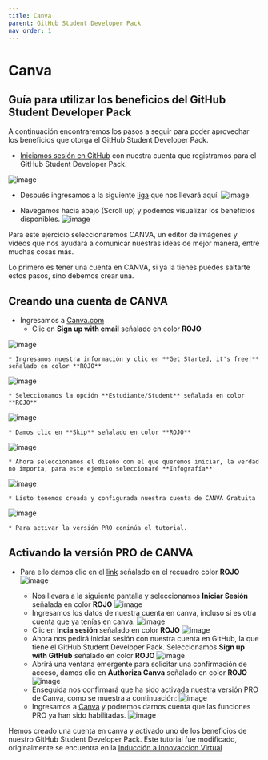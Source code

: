 ```yaml
---
title: Canva
parent: GitHub Student Developer Pack
nav_order: 1
---
```


# Canva

## Guía para utilizar los beneficios del GitHub Student Developer Pack

A continuación encontraremos los pasos a seguir para poder aprovechar los beneficios que otorga el GitHub Student Developer Pack.
* [Iniciamos sesión en GitHub](https://github.com/login) con nuestra cuenta que registramos para el GitHub Student Developer Pack. 

![image](https://user-images.githubusercontent.com/2883426/169739541-44b75496-b894-4d7d-91d6-e3b7253ae42a.png)

* Después ingresamos a la siguiente [liga](https://education.github.com/pack/offers) que nos llevará aquí.
![image](https://user-images.githubusercontent.com/2883426/169739561-f833f46a-e146-49e8-9ed7-6ed62f79facb.png)
    
* Navegamos hacia abajo (Scroll up) y podemos visualizar los beneficios disponibles.
![image](https://user-images.githubusercontent.com/2883426/169739578-25157a42-8948-407a-a290-989bc7c640b6.png)

Para este ejercicio seleccionaremos CANVA, un editor de imágenes y videos que nos ayudará a comunicar nuestras ideas de mejor manera, entre muchas cosas más.

Lo primero es tener una cuenta en CANVA, si ya la tienes puedes saltarte estos pasos, sino debemos crear una.
## Creando una cuenta de CANVA
* Ingresamos a [Canva.com](https://www.canva.com/)
    * Clic en **Sign up with email** señalado en color **ROJO**
   
![image](https://user-images.githubusercontent.com/2883426/169739592-bd8240fa-8bbd-46dd-8c98-5c8a5c0d12ae.png)

    * Ingresamos nuestra información y clic en **Get Started, it's free!** señalado en color **ROJO**
    
![image](https://user-images.githubusercontent.com/2883426/169739606-d3be6c23-eb7b-4395-9082-afb1b75fffeb.png)

    * Seleccionamos la opción **Estudiante/Student** señalada en color **ROJO**
    
![image](https://user-images.githubusercontent.com/2883426/169739618-19b62adc-4ceb-45b0-9277-322a818fc441.png)

    * Damos clic en **Skip** señalado en color **ROJO**
    
![image](https://user-images.githubusercontent.com/2883426/169739635-14888132-939a-4184-9070-842f5df3cd2c.png)

    * Ahora seleccionamos el diseño con el que queremos iniciar, la verdad no importa, para este ejemplo seleccionaré **Infografía** 
    
![image](https://user-images.githubusercontent.com/2883426/169739650-abd78ed7-f801-47d2-bf01-8382af95c63e.png)

    * Listo tenemos creada y configurada nuestra cuenta de CANVA Gratuita
    
![image](https://user-images.githubusercontent.com/2883426/169739661-961b2eb6-96e1-48e3-8bd4-b656c6a58ac1.png)

    * Para activar la versión PRO coninúa el tutorial.  
    
## Activando la versión PRO de CANVA
* Para ello damos clic en el [link](https://www.canva.com/education/github/) señalado en el recuadro color **ROJO**
![image](https://user-images.githubusercontent.com/2883426/169739678-db0a85bb-5782-4216-8544-d2e6c59f5b87.png)
    
    * Nos llevara a la siguiente pantalla y seleccionamos **Iniciar Sesión** señalada en color **ROJO**
![image](https://user-images.githubusercontent.com/2883426/169739695-6971ab01-df63-4b6f-91f8-038799e31be9.png)
    * Ingresamos los datos de nuestra cuenta en canva, incluso si es otra cuenta que ya tenías en canva.
![image](https://user-images.githubusercontent.com/2883426/169739715-c176c537-0ce6-4607-ae2f-64e40658194c.png)
    * Clic en **Incia sesión** señalado en color **ROJO**
![image](https://user-images.githubusercontent.com/2883426/169739733-553c4f33-4536-4f72-8785-b3ab6b564264.png)
    * Ahora nos pedirá iniciar sesión con nuestra cuenta en GitHub, la que tiene el GitHub Student Developer Pack. Seleccionamos **Sign up with GitHub** señalado en color **ROJO**
![image](https://user-images.githubusercontent.com/2883426/169740102-40a6d1ff-71d5-4012-b5b4-7908e7698bdf.png)
    * Abrirá una ventana emergente para solicitar una confirmación de acceso, damos clic en **Authoriza Canva** señalado en color **ROJO**
![image](https://user-images.githubusercontent.com/2883426/169740133-088ae583-124e-4507-9049-9ba0a3828589.png)
    * Enseguida nos confirmará que ha sido activada nuestra versión PRO de Canva, como se muestra a continuación:
![image](https://user-images.githubusercontent.com/2883426/169740148-656c2f29-7741-4afe-a7b9-6e0845750f61.png)
    * Ingresamos a [Canva](https://canva.com) y podremos darnos cuenta que las funciones PRO ya han sido habilitadas.
![image](https://user-images.githubusercontent.com/2883426/169740161-c19f6299-caac-49db-9a73-86c281113398.png)
        
Hemos creado una cuenta en canva y activado uno de los beneficios de nuestro GitHub Student Developer Pack.
Este tutorial fue modificado, originalmente se encuentra en la [Inducción a Innovaccion Virtual](https://github.com/innovaccion-virtual/onboarding-github-innovaccion/blob/master/Tutoriales/articles/Canva.md)
